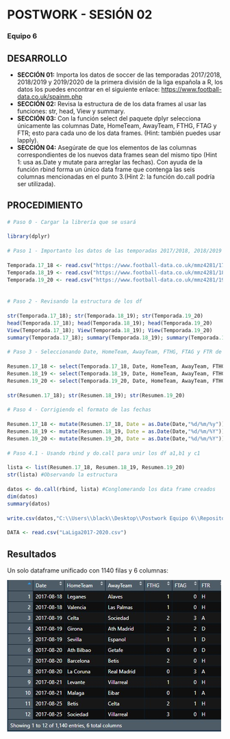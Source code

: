 #     POSTWORK - SESIÓN 02
### Equipo 6



## DESARROLLO
- **SECCIÓN 01:** Importa los datos de soccer de las temporadas 2017/2018, 2018/2019 y 2019/2020 de la primera división de la liga española a R, los datos los puedes encontrar en el siguiente enlace: https://www.football-data.co.uk/spainm.php
- **SECCIÓN 02:** Revisa la estructura de de los data frames al usar las funciones: str, head, View y summary.
- **SECCIÓN 03:** Con la función select del paquete dplyr selecciona únicamente las columnas Date, HomeTeam, AwayTeam, FTHG, FTAG y FTR; esto para cada uno de los data frames. (Hint: también puedes usar lapply).
- **SECCIÓN 04:** Asegúrate de que los elementos de las columnas correspondientes de los nuevos data frames sean del mismo tipo (Hint 1: usa as.Date y mutate para arreglar las fechas). Con ayuda de la función rbind forma un único data frame que contenga las seis columnas mencionadas en el punto 3.(Hint 2: la función do.call podría ser utilizada).


## PROCEDIMIENTO

```R
# Paso 0 - Cargar la librería que se usará

library(dplyr)

# Paso 1 - Importanto los datos de las temporadas 2017/2018, 2018/2019 y 2019/2020

Temporada.17_18 <- read.csv("https://www.football-data.co.uk/mmz4281/1718/SP1.csv")
Temporada.18_19 <- read.csv("https://www.football-data.co.uk/mmz4281/1819/SP1.csv")
Temporada.19_20 <- read.csv("https://www.football-data.co.uk/mmz4281/1920/SP1.csv")


# Paso 2 - Revisando la estructura de los df

str(Temporada.17_18); str(Temporada.18_19); str(Temporada.19_20)
head(Temporada.17_18); head(Temporada.18_19); head(Temporada.19_20)
View(Temporada.17_18); View(Temporada.18_19); View(Temporada.19_20)
summary(Temporada.17_18); summary(Temporada.18_19); summary(Temporada.19_20)

# Paso 3 - Seleccionando Date, HomeTeam, AwayTeam, FTHG, FTAG y FTR de cada df

Resumen.17_18 <- select(Temporada.17_18, Date, HomeTeam, AwayTeam, FTHG, FTAG, FTR)
Resumen.18_19 <- select(Temporada.18_19, Date, HomeTeam, AwayTeam, FTHG, FTAG, FTR)
Resumen.19_20 <- select(Temporada.19_20, Date, HomeTeam, AwayTeam, FTHG, FTAG, FTR)

str(Resumen.17_18); str(Resumen.18_19); str(Resumen.19_20)

# Paso 4 - Corrigiendo el formato de las fechas

Resumen.17_18 <- mutate(Resumen.17_18, Date = as.Date(Date,"%d/%m/%y"))
Resumen.18_19 <- mutate(Resumen.18_19, Date = as.Date(Date,"%d/%m/%Y"))
Resumen.19_20 <- mutate(Resumen.19_20, Date = as.Date(Date,"%d/%m/%Y"))

# Paso 4.1 - Usando rbind y do.call para unir los df a1,b1 y c1

lista <- list(Resumen.17_18, Resumen.18_19, Resumen.19_20)
str(lista) #Observando la estructura

datos <- do.call(rbind, lista) #Conglomerando los data frame creados
dim(datos)
summary(datos)

write.csv(datos,"C:\\Users\\black\\Desktop\\Postwork Equipo 6\\Repositorio\\LaLiga2017-2020.csv",row.names = FALSE)

DATA <- read.csv("LaLiga2017-2020.csv")
```

## Resultados

Un solo dataframe unificado con 1140 filas y 6 columnas:

![](1.jpg)


